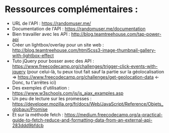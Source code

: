 # Ressources complémentaires :

- URL de l'API : https://randomuser.me/
- Documentation de l'API : https://randomuser.me/documentation
- Bien travailler avec les API : http://blog.teamtreehouse.com/tap-power-api
- Créer un lightbox/overlay pour un site web : http://blog.teamtreehouse.com/html5css3-image-thumbnail-gallery-with-lightbox-effect
- Tuto jQuery pour bosser avec des API : https://www.freecodecamp.org/challenges/trigger-click-events-with-jquery (pour celui-là, tu peux tout fait sauf la partie sur la géolocalisation => https://www.freecodecamp.org/challenges/get-geolocation-data <- Donc, tu t'arrêtes ici)
- Des exemples d'utilisation : https://www.w3schools.com/js/js_ajax_examples.asp
- Un peu de lecture sur les promesses : https://developer.mozilla.org/fr/docs/Web/JavaScript/Reference/Objets_globaux/Promise
- Et sur la méthode fetch : https://medium.freecodecamp.org/a-practical-guide-to-fetch-reduce-and-formatting-data-from-an-external-api-283ddd9bfdcb
